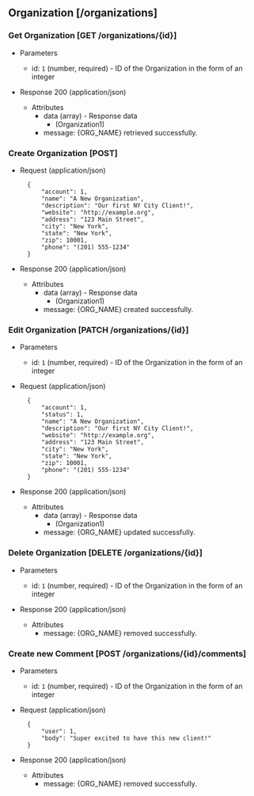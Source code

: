 ## Organization [/organizations]

### Get Organization [GET /organizations/{id}]

+ Parameters
    + id: `1` (number, required) - ID of the Organization in the form of an integer

+ Response 200 (application/json)
    + Attributes
        + data (array) - Response data
            + (Organization1)
        + message: {ORG_NAME} retrieved successfully.

### Create Organization [POST]

+ Request (application/json)

        {
            "account": 1,
            "name": "A New Organization",
            "description": "Our first NY City Client!",
            "website": "http://example.org",
            "address": "123 Main Street",
            "city": "New York",
            "state": "New York",
            "zip": 10001,
            "phone": "(201) 555-1234"
        }

+ Response 200 (application/json)
    + Attributes
        + data (array) - Response data
            + (Organization1)
        + message: {ORG_NAME} created successfully.

### Edit Organization [PATCH /organizations/{id}]

+ Parameters
    + id: `1` (number, required) - ID of the Organization in the form of an integer

+ Request (application/json)

        {
            "account": 1,
            "status": 1,
            "name": "A New Organization",
            "description": "Our first NY City Client!",
            "website": "http://example.org",
            "address": "123 Main Street",
            "city": "New York",
            "state": "New York",
            "zip": 10001,
            "phone": "(201) 555-1234"
        }

+ Response 200 (application/json)
    + Attributes
        + data (array) - Response data
            + (Organization1)
        + message: {ORG_NAME} updated successfully.


### Delete Organization [DELETE /organizations/{id}]

+ Parameters
    + id: `1` (number, required) - ID of the Organization in the form of an integer

+ Response 200 (application/json)
    + Attributes
        + message: {ORG_NAME} removed successfully.
           
### Create new Comment [POST /organizations/{id}/comments]

+ Parameters
    + id: `1` (number, required) - ID of the Organization in the form of an integer

+ Request (application/json)

        {
            "user": 1,
            "body": "Super excited to have this new client!"
        }
        
+ Response 200 (application/json)
    + Attributes
        + message: {ORG_NAME} removed successfully.